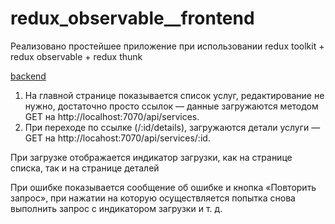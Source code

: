 # redux_observable__frontend

Реализовано простейшее приложение при использовании redux toolkit + redux observable + redux thunk

[backend](https://github.com/Stanislavsus-edu/redux_observable__backend)

1. На главной странице показывается список услуг, редактирование не нужно, достаточно просто ссылок — данные загружаются методом GET на http://localhost:7070/api/services.
1. При переходе по ссылке (/:id/details), загружаются детали услуги — GET на http://locahost:7070/api/services/:id.

При загрузке отображается индикатор загрузки, как на странице списка, так и на странице деталей

При ошибке показывается сообщение об ошибке и кнопка «Повторить запрос», при нажатии на которую осуществляется попытка снова выполнить запрос с индикатором загрузки и т. д.


